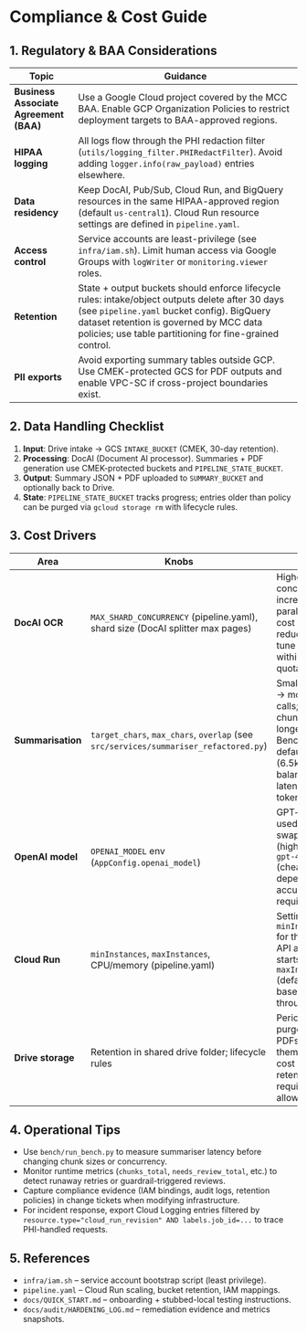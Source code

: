 # Compliance & Cost Guide

## 1. Regulatory & BAA Considerations

| Topic | Guidance |
|-------|----------|
| **Business Associate Agreement (BAA)** | Use a Google Cloud project covered by the MCC BAA. Enable GCP Organization Policies to restrict deployment targets to BAA-approved regions. |
| **HIPAA logging** | All logs flow through the PHI redaction filter (`utils/logging_filter.PHIRedactFilter`). Avoid adding `logger.info(raw_payload)` entries elsewhere. |
| **Data residency** | Keep DocAI, Pub/Sub, Cloud Run, and BigQuery resources in the same HIPAA-approved region (default `us-central1`). Cloud Run resource settings are defined in `pipeline.yaml`. |
| **Access control** | Service accounts are least-privilege (see `infra/iam.sh`). Limit human access via Google Groups with `logWriter` or `monitoring.viewer` roles. |
| **Retention** | State + output buckets should enforce lifecycle rules: intake/object outputs delete after 30 days (see `pipeline.yaml` bucket config). BigQuery dataset retention is governed by MCC data policies; use table partitioning for fine-grained control. |
| **PII exports** | Avoid exporting summary tables outside GCP. Use CMEK-protected GCS for PDF outputs and enable VPC-SC if cross-project boundaries exist. |

## 2. Data Handling Checklist

1. **Input**: Drive intake -> GCS `INTAKE_BUCKET` (CMEK, 30-day retention).
2. **Processing**: DocAI (Document AI processor). Summaries + PDF generation use CMEK-protected buckets and `PIPELINE_STATE_BUCKET`.
3. **Output**: Summary JSON + PDF uploaded to `SUMMARY_BUCKET` and optionally back to Drive.
4. **State**: `PIPELINE_STATE_BUCKET` tracks progress; entries older than policy can be purged via `gcloud storage rm` with lifecycle rules.

## 3. Cost Drivers

| Area | Knobs | Notes |
|------|-------|-------|
| **DocAI OCR** | `MAX_SHARD_CONCURRENCY` (pipeline.yaml), shard size (DocAI splitter max pages) | Higher concurrency increases parallel LRO cost but reduces latency; tune to stay within DocAI quota. |
| **Summarisation** | `target_chars`, `max_chars`, `overlap` (see `src/services/summariser_refactored.py`) | Smaller chunks → more OpenAI calls; larger chunks → longer prompts. Benchmarked default (6.5k/8.5k/0.9k) balances latency vs. token count. |
| **OpenAI model** | `OPENAI_MODEL` env (`AppConfig.openai_model`) | GPT‑4o-mini used by default; swap to `gpt-4.1` (higher cost) or `gpt-4o-mini` (cheaper) depending on accuracy/perf requirements. |
| **Cloud Run** | `minInstances`, `maxInstances`, CPU/memory (pipeline.yaml) | Setting `minInstances=1` for the ingest API avoids cold starts; adjust `maxInstances` (default 12) based on throughput. |
| **Drive storage** | Retention in shared drive folder; lifecycle rules | Periodically purge archived PDFs or move them to low-cost storage if retention requirements allow. |

## 4. Operational Tips

- Use `bench/run_bench.py` to measure summariser latency before changing chunk sizes or concurrency.
- Monitor runtime metrics (`chunks_total`, `needs_review_total`, etc.) to detect runaway retries or guardrail-triggered reviews.
- Capture compliance evidence (IAM bindings, audit logs, retention policies) in change tickets when modifying infrastructure.
- For incident response, export Cloud Logging entries filtered by `resource.type="cloud_run_revision" AND labels.job_id=...` to trace PHI-handled requests.

## 5. References

- `infra/iam.sh` – service account bootstrap script (least privilege).
- `pipeline.yaml` – Cloud Run scaling, bucket retention, IAM mappings.
- `docs/QUICK_START.md` – onboarding + stubbed-local testing instructions.
- `docs/audit/HARDENING_LOG.md` – remediation evidence and metrics snapshots.
